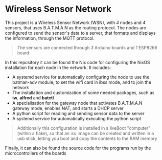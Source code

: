 # Wireless Sensor Network
This project is a Wireless Sensor Network (WSN), with _4_ nodes and _4_ sensors, that uses B.A.T.M.A.N as the routing protocol. 
The nodes are configured to send the sensor's data to a server, that formats and displays the information, through the MQTT protocol.

> The sensors are connected through _3_ Arduino boards and _1_ ESP8266 board

In this repository it can be found the Nix code for configuring the NixOS installation for each node in the network. It includes:
* A systemd service for automatically configuring the node to use the batman-adv module, to set the wifi card in ibss mode, and to join the network
* The installation and customization of some needed packages, such as **iw**, **alfred** and **batctl**
* A specialisation for the gateway node that activates B.A.T.M.A.N gateway mode, enables NAT, and starts a DHCP server
* A python script for reading and sending sensor data to the server
* A systemd service for automatically executing the python script

> Additionally this configuration is installed in a liveBoot "computer" (within a flake), so that an iso image can be created and written in a usb stick, letting you boot and copy the contents to the RAM memory

Finally, it can also be found the source code for the programs run by the microcontrollers of the boards
